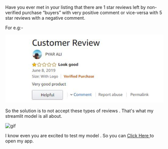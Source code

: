 Have you ever met in your listing that there are 1 star reviews left by non-verified purchase “buyers” with very positive comment or vice-versa with 5 star reviews with a negative comment.

For e.g:-

![](im1.png)

So the solution is to not accept these types of reviews . That's what my streamlit model is all about. 

![gif](https://user-images.githubusercontent.com/59039167/112620026-0193f880-8e4e-11eb-8fcb-578e055b9e73.gif)

I know even you are excited to test my model . So you can <a href="https://share.streamlit.io/chetan-30/musical-instruments_reviews-sentiment_analysis/streamlit.py" class="button big">Click Here </a> to open my app.



